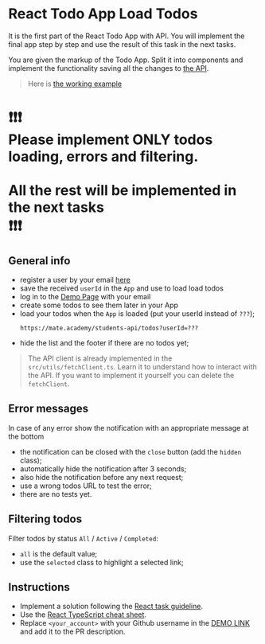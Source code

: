 # React Todo App Load Todos

It is the first part of the React Todo App with API. You will implement the
final app step by step and use the result of this task in the next tasks.

You are given the markup of the Todo App. Split it into components and
implement the functionality saving all the changes to [the API](https://mate-academy.github.io/fe-students-api/).

> Here is [the working example](https://mate-academy.github.io/react_todo-app-with-api/)
# ❗️❗️❗️<br>Please implement ONLY todos loading, errors and filtering. <br><br>All the rest will be implemented in the next tasks<br>❗️❗️❗️

## General info

- register a user by your email [here](https://mate-academy.github.io/react_student-registration/)
- save the received `userId` in the `App` and use to load load todos
- log in to the [Demo Page](https://mate-academy.github.io/react_todo-app-with-api/) with your email
- create some todos to see them later in your App
- load your todos when the `App` is loaded (put your userId instead of `???`);
    ```
    https://mate.academy/students-api/todos?userId=???
    ```
- hide the list and the footer if there are no todos yet;

> The API client is already implemented in the `src/utils/fetchClient.ts`. Learn it to understand how to interact with the API. If you want to implement it yourself you can delete the `fetchClient`.

## Error messages

In case of any error show the notification with an appropriate message at the bottom

- the notification can be closed with the `close` button (add the `hidden` class);
- automatically hide the notification after 3 seconds;
- also hide the notification before any next request;
- use a wrong todos URL to test the error;
- there are no tests yet.

## Filtering todos

Filter todos by status `All` / `Active` / `Completed`:

- `all` is the default value;
- use the `selected` class to highlight a selected link;

## Instructions

- Implement a solution following the [React task guideline](https://github.com/mate-academy/react_task-guideline#react-tasks-guideline).
- Use the [React TypeScript cheat sheet](https://mate-academy.github.io/fe-program/js/extra/react-typescript).
- Replace `<your_account>` with your Github username in the [DEMO LINK](https://sergik94.github.io/react_todo-app-loading-todos/) and add it to the PR description.
